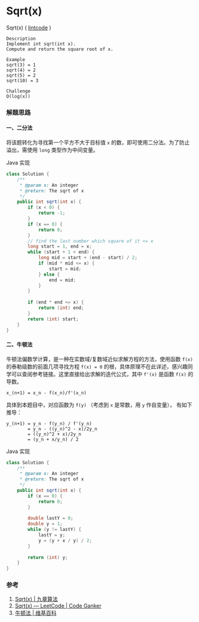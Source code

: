 # Sqrt(x)

 Sqrt(x)  ( [lintcode](http://www.lintcode.com/en/problem/sqrtx/) )

```
Description
Implement int sqrt(int x).
Compute and return the square root of x.

Example
sqrt(3) = 1
sqrt(4) = 2
sqrt(5) = 2
sqrt(10) = 3

Challenge 
O(log(x))
```

### 解题思路

#### 一、二分法

将该题转化为寻找第一个平方不大于目标值 `x` 的数，即可使用二分法。为了防止溢出，需使用 `long` 类型作为中间变量。

Java 实现

```java
class Solution {
    /**
     * @param x: An integer
     * @return: The sqrt of x
     */
    public int sqrt(int x) {
        if (x < 0) {
            return -1;
        }
        if (x == 0) {
            return 0;
        }
        // find the last number which square of it <= x
        long start = 1, end = x;
        while (start + 1 < end) {
            long mid = start + (end - start) / 2;
            if (mid * mid <= x) {
                start = mid;
            } else {
                end = mid;
            }
        }
        
        if (end * end <= x) {
            return (int) end;
        }
        return (int) start;
    }
}
```

#### 二、牛顿法

牛顿法偏数学计算，是一种在实数域/复数域近似求解方程的方法，使用函数 `f(x)` 的泰勒级数的前面几项寻找方程 `f(x) = 0` 的根，具体原理不在此详述，感兴趣同学可以查阅参考链接。这里直接给出求解的迭代公式，其中 `f'(x)` 是函数 `f(x)` 的导数。

```
x_(n+1) = x_n - f(x_n)/f'(x_n)
```

具体到本题目中，对应函数为 `f(y)` （考虑到 `x` 是常数，用 `y` 作自变量）， 有如下推导：

```
y_(n+1) = y_n - f(y_n) / f'(y_n) 
        = y_n - ((y_n)^2 - x)/2y_n 
        = ((y_n)^2 + x)/2y_n 
        = (y_n + x/y_n) / 2
```

 

Java 实现

```java
class Solution {
    /**
     * @param x: An integer
     * @return: The sqrt of x
     */
    public int sqrt(int x) {
        if (x == 0) {
            return 0;
        }
        
        double lastY = 0;
        double y = 1;
        while (y != lastY) {
            lastY = y;
            y = (y + x / y) / 2;
        }
        
        return (int) y;
    }
}
```



### 参考

1. [Sqrt(x) | 九章算法](http://www.jiuzhang.com/solutions/sqrtx/)
2. [Sqrt(x) — LeetCode | Code Ganker](http://blog.csdn.net/linhuanmars/article/details/20089131)
3. [牛顿法 | 维基百科](https://zh.wikipedia.org/wiki/%E7%89%9B%E9%A1%BF%E6%B3%95)